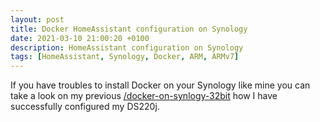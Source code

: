 ```yaml
---
layout: post
title: Docker HomeAssistant configuration on Synology
date: 2021-03-10 21:00:20 +0100
description: HomeAssistant configuration on Synology
tags: [HomeAssistant, Synology, Docker, ARM, ARMv7]
---
```


If you have troubles to install Docker on your Synology like mine you can take a look on my previous [/docker-on-synlogy-32bit](post) how I have successfully configured my DS220j.